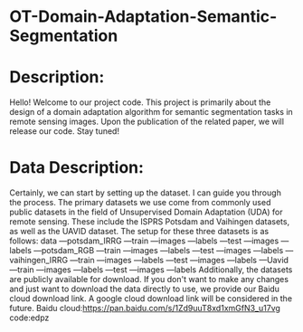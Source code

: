 # OT-Domain-Adaptation-Semantic-Segmentation
# Description:
Hello! Welcome to our project code. This project is primarily about the design of a domain adaptation algorithm for semantic segmentation tasks in remote sensing images. Upon the publication of the related paper, we will release our code. Stay tuned!

# Data Description:
Certainly, we can start by setting up the dataset. I can guide you through the process. The primary datasets we use come from commonly used public datasets in the field of Unsupervised Domain Adaptation (UDA) for remote sensing. These include the ISPRS Potsdam and Vaihingen datasets, as well as the UAVID dataset. The setup for these three datasets is as follows:
data
—potsdam_IRRG
  —train
    —images
    —labels
  —test
    —images
    —labels
—potsdam_RGB
  —train
    —images
    —labels
  —test
    —images
    —labels
—vaihingen_IRRG
  —train
    —images
    —labels
  —test
    —images
    —labels
—Uavid
  —train
    —images
    —labels
  —test
    —images
    —labels
Additionally, the datasets are publicly available for download. If you don't want to make any changes and just want to download the data directly to use, we provide our Baidu cloud download link. A google cloud download link will be considered in the future.
Baidu cloud:https://pan.baidu.com/s/1Zd9uuT8xd1xmGfN3_u17vg  code:edpz
